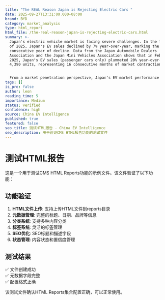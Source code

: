 ```yaml
---
title: "The REAL Reason Japan is Rejecting Electric Cars "
date: 2025-09-27T13:31:00.000+08:00
brand: BYD
category: market_analysis
type: html_report
html_file: /the-real-reason-japan-is-rejecting-electric-cars.html
summary: >-
  Japan's electric vehicle market is facing severe challenges. In the first half
  of 2025, Japan's EV sales declined by 7% year-over-year, marking the second
  consecutive year of decline. Data from the Japan Automobile Dealers
  Association and the Japan Mini Vehicles Association shows that in February
  2025, Japan's EV sales (passenger cars only) plummeted 20% year-over-year to
  4,390 units, representing 16 consecutive months of market contraction.


  From a market penetration perspective, Japan's EV market performance is equally concerning. From January to August 2025, Japan's total EV sales were approximately 33,600 units, while passenger car sales totaled 2.41 million units, resulting in a pure EV penetration rate of only 1.4%, declining for two consecutive years. This figure is far below the global average and even lower than many developing countries.
tags: []
is_pro: false
author: leon
reading_time: 5
importance: Medium
status: verified
confidence: high
source: China EV Intelligence
published: true
featured: false
seo_title: 测试HTML报告 - China EV Intelligence
seo_description: 用于验证CMS HTML报告功能的测试文件
---
```


# 测试HTML报告

这是一个用于测试CMS HTML Reports功能的示例文件。该文件验证了以下功能：

## 功能验证

1. **HTML文件上传**: 支持上传HTML文件到reports目录
2. **元数据管理**: 完整的标题、日期、品牌等信息
3. **分类系统**: 支持多种内容分类
4. **标签系统**: 灵活的标签管理
5. **SEO优化**: SEO标题和描述字段
6. **状态管理**: 内容状态和置信度管理

## 测试结果

✅ 文件创建成功  
✅ 元数据字段完整  
✅ 配置格式正确  

该测试文件确认HTML Reports集合配置正确，可以正常使用。
